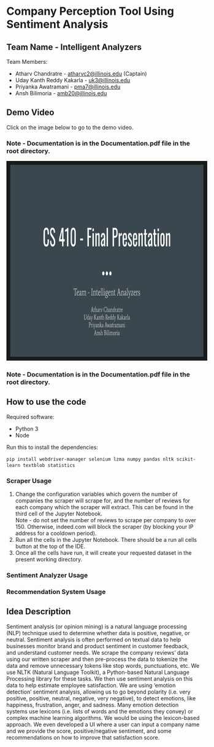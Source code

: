 
# Company Perception Tool Using Sentiment Analysis

## Team Name - Intelligent Analyzers
Team Members:
- Atharv Chandratre - atharvc2@illinois.edu (Captain) 
- Uday Kanth Reddy Kakarla - uk3@illinois.edu
- Priyanka Awatramani - pma7@illinois.edu
- Ansh Bilimoria - amb20@illinois.edu

## Demo Video

Click on the image below to go to the demo video.

### Note - Documentation is in the Documentation.pdf file in the root directory.

<a href="http://www.youtube.com/watch?feature=player_embedded&v=sUQXYb06CcM" target="_blank">
 <img src="./VideoThumbnail.png" alt="Watch the video" width="1000" height="500" border="10" />
</a>

### Note - Documentation is in the Documentation.pdf file in the root directory.

## How to use the code
Required software:
- Python 3
- Node

Run this to install the dependencies:

    pip install webdriver-manager selenium lzma numpy pandas nltk scikit-learn textblob statistics

### Scraper Usage
1.  Change the configuration variables which govern the number of companies the scraper will scrape for, and the number of reviews for each company which the scraper will extract. This can be found in the third cell of the Jupyter Notebook.  
    Note - do not set the number of reviews to scrape per company to over 150. Otherwise, indeed.com will block the scraper (by blocking your IP address for a cooldown period).
2.  Run all the cells in the Jupyter Notebook. There should be a run all cells button at the top of the IDE.
3.  Once all the cells have run, it will create your requested dataset in the present working directory.

### Sentiment Analyzer Usage

### Recommendation System Usage


## Idea Description

Sentiment analysis (or opinion mining) is a natural language processing (NLP) technique used to determine whether data is positive, negative, or neutral. Sentiment analysis is often performed on textual data to help businesses monitor brand and product sentiment in customer feedback, and understand customer needs. We scrape the company reviews’ data using our written scraper and then pre-process the data to tokenize the data and remove unnecessary tokens like stop words, punctuations, etc. We use NLTK (Natural Language Toolkit), a Python-based Natural Language Processing library for these tasks. We then use sentiment analysis on this data to help estimate employee satisfaction. We are using ‘emotion detection’ sentiment analysis, allowing us to go beyond polarity (i.e. very positive, positive, neutral, negative, very negative), to detect emotions, like happiness, frustration, anger, and sadness. Many emotion detection systems use lexicons (i.e. lists of words and the emotions they convey) or complex machine learning algorithms. We would be using the lexicon-based approach. We even developed a UI where a user can input a company name and we provide the score, positive/negative sentiment, and some recommendations on how to improve that satisfaction score.
